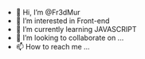 - 👋 Hi, I’m @Fr3dMur
- 👀 I’m interested in Front-end
- 🌱 I’m currently learning JAVASCRIPT
- 💞️ I’m looking to collaborate on ...
- 📫 How to reach me ...

<!---
Fr3dMur/Fr3dMur is a ✨ special ✨ repository because its `README.md` (this file) appears on your GitHub profile.
You can click the Preview link to take a look at your changes.
--->
